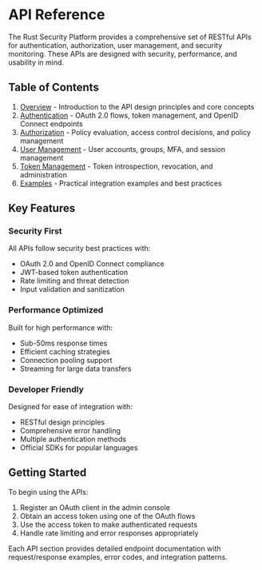 # API Reference

The Rust Security Platform provides a comprehensive set of RESTful APIs for authentication, authorization, user management, and security monitoring. These APIs are designed with security, performance, and usability in mind.

## Table of Contents

1. [Overview](overview.md) - Introduction to the API design principles and core concepts
2. [Authentication](authentication.md) - OAuth 2.0 flows, token management, and OpenID Connect endpoints
3. [Authorization](authorization.md) - Policy evaluation, access control decisions, and policy management
4. [User Management](user-management.md) - User accounts, groups, MFA, and session management
5. [Token Management](token-management.md) - Token introspection, revocation, and administration
6. [Examples](examples.md) - Practical integration examples and best practices

## Key Features

### Security First
All APIs follow security best practices with:
- OAuth 2.0 and OpenID Connect compliance
- JWT-based token authentication
- Rate limiting and threat detection
- Input validation and sanitization

### Performance Optimized
Built for high performance with:
- Sub-50ms response times
- Efficient caching strategies
- Connection pooling support
- Streaming for large data transfers

### Developer Friendly
Designed for ease of integration with:
- RESTful design principles
- Comprehensive error handling
- Multiple authentication methods
- Official SDKs for popular languages

## Getting Started

To begin using the APIs:

1. Register an OAuth client in the admin console
2. Obtain an access token using one of the OAuth flows
3. Use the access token to make authenticated requests
4. Handle rate limiting and error responses appropriately

Each API section provides detailed endpoint documentation with request/response examples, error codes, and integration patterns.